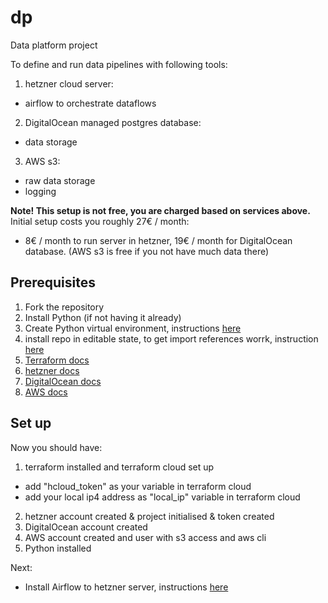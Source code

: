 # dp
Data platform project

To define and run data pipelines with following tools:
1. hetzner cloud server:
- airflow to orchestrate dataflows
2. DigitalOcean managed postgres database:
- data storage
3. AWS s3:
- raw data storage
- logging

**Note! This setup is not free, you are charged based on services above.**
Initial setup costs you roughly 27€ / month:
- 8€ / month to run server in hetzner, 19€ / month for DigitalOcean database. (AWS s3 is free if you not have much data there)

## Prerequisites
1. Fork the repository
2. Install Python (if not having it already)
3. Create Python virtual environment, instructions [here](docs/create_venv.md)
4. install repo in editable state, to get import references worrk, instruction [here](docs/init_project.md)
5. [Terraform docs](docs/systems/init_terraform.md)
6. [hetzner docs](docs/systems//hetzner/init_hetzner.md)
7. [DigitalOcean docs](docs/systems/init_digital_ocean.md)
8. [AWS docs](docs/systems/init_aws.md)


## Set up
Now you should have:
1. terraform installed and terraform cloud set up
- add "hcloud_token" as your variable in terraform cloud
- add your local ip4 address as "local_ip" variable in terraform cloud
2. hetzner account created & project initialised & token created
3. DigitalOcean account created
4. AWS account created and user with s3 access and aws cli
5. Python installed

Next:
- Install Airflow to hetzner server, instructions [here](docs/systems/hetzner/init_airflow.md)
